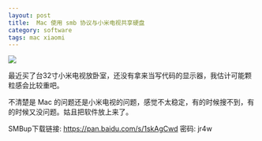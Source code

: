 ```yaml
---
layout: post
title:  Mac 使用 smb 协议与小米电视共享硬盘
category: software
tags: mac xiaomi
---
```

![](https://cdn.kelu.org/blog/tags/mac.jpg)

最近买了台32寸小米电视放卧室，还没有拿来当写代码的显示器，我估计可能颗粒感会比较重吧。

不清楚是 Mac 的问题还是小米电视的问题，感觉不太稳定，有的时候搜不到，有的时候又没问题。姑且把软件放上来了。

SMBup下载链接: <https://pan.baidu.com/s/1skAgCwd> 密码: jr4w
